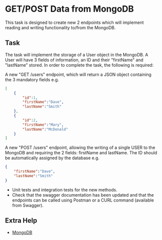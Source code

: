 # GET/POST Data from MongoDB

This task is designed to create new 2 endpoints which will implement reading and writing functionality to/from the MongoDB.

## Task

The task will implement the storage of a User object in the MongoDB. A User will have 3 fields of information, an ID and their "firstName" and "lastName" stored. In order to complete the task, the following is required:

A new "GET /users" endpoint, which will return a JSON object containing the 3 mandatory fields e.g.

```json
[
    {
        "id":1,
        "firstName":"Dave",
        "lastName":"Smith"
    },
    {
        "id":2,
        "firstName":"Mary",
        "lastName":"McDonald"
    }
]
```

A new "POST /users" endpoint, allowing the writing of a single USER to the MongoDB and requiring the 2 fields: firstName and lastName. The ID should be automatically assigned by the database e.g.

```json
{
    "firstName":"Dave",
    "lastName":"Smith"
}
```

* Unit tests and integration tests for the new methods.
* Check that the swagger documentation has been updated and that the endpoints can be called using Postman or a CURL command (available from Swagger).

## Extra Help

* [MongoDB](https://www.tutorialspoint.com/mongodb/index.htm)
